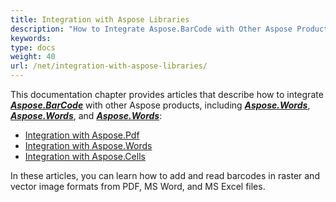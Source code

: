 ```yaml
---
title: Integration with Aspose Libraries
description: "How to Integrate Aspose.BarCode with Other Aspose Products"
keywords:
type: docs
weight: 40
url: /net/integration-with-aspose-libraries/
---
```


This documentation chapter provides articles that describe how to integrate [***Aspose.BarCode***](https://products.aspose.com/barcode/net/) with other Aspose products, including [***Aspose.Words***](https://products.aspose.com/words/net/), [***Aspose.Words***](https://products.aspose.com/pdf/net/), and [***Aspose.Words***](https://products.aspose.com/cells/net/):
- [Integration with Aspose.Pdf](/net/how-to-integrate-aspose-barcode-for-net-with-aspose-pdf/)
- [Integration with Aspose.Words](/net/how-to-integrate-aspose-barcode-for-net-with-aspose-words/)
- [Integration with Aspose.Cells](/net/how-to-integrate-aspose-barcode-for-net-with-aspose-cells/)

In these articles, you can learn how to add and read barcodes in raster and vector image formats from PDF, MS Word, and MS Excel files.